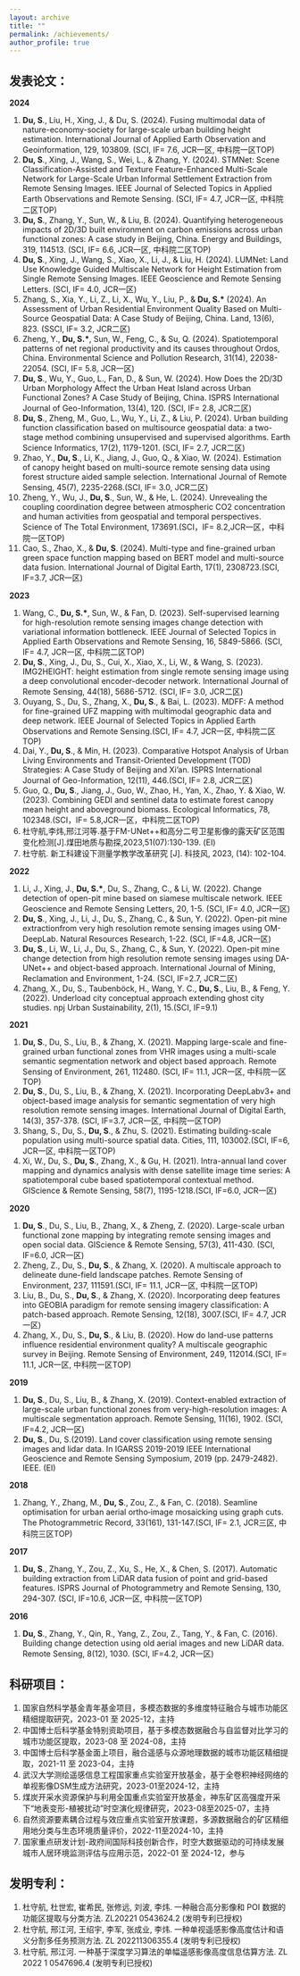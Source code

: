 ```yaml
---
layout: archive
title: ""
permalink: /achievements/
author_profile: true
---
```


## 发表论文：

**2024**

1. **Du, S**., Liu, H., Xing, J., & Du, S. (2024). Fusing multimodal data of nature-economy-society for large-scale urban building height estimation. International Journal of Applied Earth Observation and Geoinformation, 129, 103809. (SCI, IF= 7.6, JCR一区, 中科院一区TOP)
2. **Du, S**., Xing, J., Wang, S., Wei, L., & Zhang, Y. (2024). STMNet: Scene Classification-Assisted and Texture Feature-Enhanced Multi-Scale Network for Large-Scale Urban Informal Settlement Extraction from Remote Sensing Images. IEEE Journal of Selected Topics in Applied Earth Observations and Remote Sensing. (SCI, IF= 4.7, JCR一区, 中科院二区TOP)
3. **Du, S**., Zhang, Y., Sun, W., & Liu, B. (2024). Quantifying heterogeneous impacts of 2D/3D built environment on carbon emissions across urban functional zones: A case study in Beijing, China. Energy and Buildings, 319, 114513. (SCI, IF= 6.6, JCR一区, 中科院二区TOP)
4. **Du, S**., Xing, J., Wang, S., Xiao, X., Li, J., & Liu, H. (2024). LUMNet: Land Use Knowledge Guided Multiscale Network for Height Estimation from Single Remote Sensing Images. IEEE Geoscience and Remote Sensing Letters. (SCI, IF= 4.0, JCR一区)
5. Zhang, S., Xia, Y., Li, Z., Li, X., Wu, Y., Liu, P., & __Du, S.*__ (2024). An Assessment of Urban Residential Environment Quality Based on Multi-Source Geospatial Data: A Case Study of Beijing, China. Land, 13(6), 823. (SSCI, IF= 3.2, JCR二区)
6. Zheng, Y., __Du, S.*__, Sun, W., Feng, C., & Su, Q. (2024). Spatiotemporal patterns of net regional productivity and its causes throughout Ordos, China. Environmental Science and Pollution Research, 31(14), 22038-22054. (SCI, IF= 5.8, JCR一区)
7. **Du, S**., Wu, Y., Guo, L., Fan, D., & Sun, W. (2024). How Does the 2D/3D Urban Morphology Affect the Urban Heat Island across Urban Functional Zones? A Case Study of Beijing, China. ISPRS International Journal of Geo-Information, 13(4), 120. (SCI, IF= 2.8, JCR二区)
8. **Du, S**., Zheng, M., Guo, L., Wu, Y., Li, Z., & Liu, P. (2024). Urban building function classification based on multisource geospatial data: a two-stage method combining unsupervised and supervised algorithms. Earth Science Informatics, 17(2), 1179-1201. (SCI, IF= 2.7, JCR二区)
9. Zhao, Y., **Du, S**., Li, K., Jiang, J., Guo, Q., & Xiao, W. (2024). Estimation of canopy height based on multi-source remote sensing data using forest structure aided sample selection. International Journal of Remote Sensing, 45(7), 2235-2268.(SCI, IF= 3.0, JCR二区)
10. Zheng, Y., Wu, J., **Du, S**., Sun, W., & He, L. (2024). Unrevealing the coupling coordination degree between atmospheric CO2 concentration and human activities from geospatial and temporal perspectives. Science of The Total Environment, 173691.(SCI，IF= 8.2,JCR一区，中科院一区TOP)
11. Cao, S., Zhao, X., & **Du, S**. (2024). Multi-type and fine-grained urban green space function mapping based on BERT model and multi-source data fusion. International Journal of Digital Earth, 17(1), 2308723.(SCI, IF=3.7, JCR一区)

**2023**

1. Wang, C., __Du, S.*__, Sun, W., & Fan, D. (2023). Self-supervised learning for high-resolution remote sensing images change detection with variational information bottleneck. IEEE Journal of Selected Topics in Applied Earth Observations and Remote Sensing, 16, 5849-5866. (SCI, IF= 4.7, JCR一区, 中科院二区TOP)
2. **Du, S**., Xing, J., Du, S., Cui, X., Xiao, X., Li, W., & Wang, S. (2023). IMG2HEIGHT: height estimation from single remote sensing image using a deep convolutional encoder-decoder network. International Journal of Remote Sensing, 44(18), 5686-5712. (SCI, IF= 3.0, JCR二区)
3. Ouyang, S., Du, S., Zhang, X., **Du, S**., & Bai, L. (2023). MDFF: A method for fine-grained UFZ mapping with multimodal geographic data and deep network. IEEE Journal of Selected Topics in Applied Earth Observations and Remote Sensing.(SCI, IF= 4.7, JCR一区, 中科院二区TOP)
4. Dai, Y., **Du, S**., & Min, H. (2023). Comparative Hotspot Analysis of Urban Living Environments and Transit-Oriented Development (TOD) Strategies: A Case Study of Beijing and Xi’an. ISPRS International Journal of Geo-Information, 12(11), 446.(SCI, IF= 2.8, JCR二区)
5. Guo, Q., **Du, S**., Jiang, J., Guo, W., Zhao, H., Yan, X., Zhao, Y. & Xiao, W. (2023). Combining GEDI and sentinel data to estimate forest canopy mean height and aboveground biomass. Ecological Informatics, 78, 102348.(SCI，IF= 5.8,JCR一区，中科院二区TOP)
6. 杜守航,李炜,邢江河等.基于FM-UNet++和高分二号卫星影像的露天矿区范围变化检测[J].煤田地质与勘探,2023,51(07):130-139. (EI)
7. 杜守航. 新工科建设下测量学教学改革研究 [J]. 科技风, 2023, (14): 102-104.

**2022**

1. Li, J., Xing, J., __Du, S.*__, Du, S., Zhang, C., & Li, W. (2022). Change detection of open-pit mine based on siamese multiscale network. IEEE Geoscience and Remote Sensing Letters, 20, 1-5. (SCI, IF= 4.0, JCR一区)
2. **Du, S**., Xing, J., Li, J., Du, S., Zhang, C., & Sun, Y. (2022).  Open-pit mine extractionfrom very high resolution remote sensing images using OM-DeepLab. Natural Resources Research, 1-22. (SCI, IF=4.8, JCR一区)
3. **Du, S**., Li, W., Li, J., Du, S., Zhang, C., & Sun, Y. (2022). Open-pit mine change detection from high resolution remote sensing images using DA-UNet++ and object-based approach. International Journal of Mining, Reclamation and Environment, 1-24. (SCI, IF=2.7, JCR二区)
4. Zhang, X., Du, S., Taubenböck, H., Wang, Y. C., **Du, S**., Liu, B., & Feng, Y. (2022). Underload city conceptual approach extending ghost city studies. npj Urban Sustainability, 2(1), 15.(SCI, IF=9.1)

**2021**

1. **Du, S**., Du, S., Liu, B., & Zhang, X. (2021). Mapping large-scale and fine-grained urban functional zones from VHR images using a multi-scale semantic segmentation network and object based approach. Remote Sensing of Environment, 261, 112480. (SCI, IF= 11.1, JCR一区, 中科院一区TOP)
2. **Du, S**., Du, S., Liu, B., & Zhang, X. (2021). Incorporating DeepLabv3+ and object-based image analysis for semantic segmentation of very high resolution remote sensing images. International Journal of Digital Earth, 14(3), 357-378. (SCI, IF=3.7, JCR一区, 中科院一区TOP)
3. Shang, S., Du, S., **Du, S**., & Zhu, S. (2021). Estimating building-scale population using multi-source spatial data. Cities, 111, 103002.(SCI, IF=6, JCR一区, 中科院一区TOP)
4. Xi, W., Du, S., **Du, S**., Zhang, X., & Gu, H. (2021). Intra-annual land cover mapping and dynamics analysis with dense satellite image time series: A spatiotemporal cube based spatiotemporal contextual method. GIScience & Remote Sensing, 58(7), 1195-1218.(SCI, IF=6.0, JCR一区)

**2020**

1. **Du, S**., Du, S., Liu, B., Zhang, X., & Zheng, Z. (2020). Large-scale urban functional zone mapping by integrating remote sensing images and open social data. GIScience & Remote Sensing, 57(3), 411-430. (SCI, IF=6.0, JCR一区)
2. Zheng, Z., Du, S., **Du, S**., & Zhang, X. (2020). A multiscale approach to delineate dune-field landscape patches. Remote Sensing of Environment, 237, 111591.(SCI, IF= 11.1, JCR一区, 中科院一区TOP)
3. Liu, B., Du, S., **Du, S**., & Zhang, X. (2020). Incorporating deep features into GEOBIA paradigm for remote sensing imagery classification: A patch-based approach. Remote Sensing, 12(18), 3007.(SCI, IF= 4.7, JCR一区)
4. Zhang, X., Du, S., **Du, S**., & Liu, B. (2020). How do land-use patterns influence residential environment quality? A multiscale geographic survey in Beijing. Remote Sensing of Environment, 249, 112014.(SCI, IF= 11.1, JCR一区, 中科院一区TOP)

**2019**

1. **Du, S**., Du, S., Liu, B., & Zhang, X. (2019). Context-enabled extraction of large-scale urban functional zones from very-high-resolution images: A multiscale segmentation approach. Remote Sensing, 11(16), 1902. (SCI, IF=4.2, JCR一区)
2. **Du, S**., Du, S.(2019). Land cover classification using remote sensing images and lidar data. In IGARSS 2019-2019 IEEE International Geoscience and Remote Sensing Symposium, 2019 (pp. 2479-2482). IEEE. (EI)

**2018**

1. Zhang, Y., Zhang, M., **Du, S**., Zou, Z., & Fan, C. (2018). Seamline optimisation for urban aerial ortho‐image mosaicking using graph cuts. The Photogrammetric Record, 33(161), 131-147.(SCI, IF= 2.1, JCR三区, 中科院三区TOP)

**2017**

1. **Du, S**., Zhang, Y., Zou, Z., Xu, S., He, X., & Chen, S. (2017). Automatic building extraction from LiDAR data fusion of point and grid-based features. ISPRS Journal of Photogrammetry and Remote Sensing, 130, 294-307. (SCI, IF=10.6, JCR一区, 中科院一区TOP)

**2016**

1. **Du, S**., Zhang, Y., Qin, R., Yang, Z., Zou, Z., Tang, Y., & Fan, C. (2016). Building change detection using old aerial images and new LiDAR data. Remote Sensing, 8(12), 1030. (SCI, IF=4.2, JCR一区)


## 科研项目：

1. 国家自然科学基金青年基金项目，多模态数据的多维度特征融合与城市功能区精细提取研究，2023-01 至 2025-12，主持
2. 中国博士后科学基金特别资助项目，基于多模态数据融合与自监督对比学习的城市功能区提取，2023-08 至 2024-08，主持
3. 中国博士后科学基金面上项目，融合遥感与众源地理数据的城市功能区精细提取，2021-11 至 2023-04，主持
4. 武汉大学测绘遥感信息工程国家重点实验室开放基金，基于全卷积神经网络的单视影像DSM生成方法研究，2023-01至2024-12，主持
5. 煤炭开采水资源保护与利用全国重点实验室开放基金，神东矿区高强度开采下“地表变形-植被扰动”时空演化规律研究，2023-08至2025-07，主持
6. 自然资源要素耦合过程与效应重点实验室开放课题，多源数据融合的矿区精细用地分类与生态环境质量评价，2022-11至2024-10，主持
7. 国家重点研发计划-政府间国际科技创新合作，时空大数据驱动的可持续发展城市人居环境监测评估与应用示范，2022-01 至 2024-12，参与

## 发明专利：

1. 杜守航, 杜世宏, 崔希民, 张修远, 刘波, 李炜. 一种融合高分影像和 POI 数据的功能区提取与分类方法. ZL20221 0543624.2 (发明专利已授权)
2. 杜守航, 邢江河, 王绍宇, 李军, 张成业, 李炜. 一种单视遥感影像高度估计和语义分割多任务预测方法. ZL 202211306355.4 (发明专利已授权)
3. 杜守航, 邢江河. 一种基于深度学习算法的单幅遥感影像高度信息估算方法. ZL 2022 1 0547696.4 (发明专利已授权)

